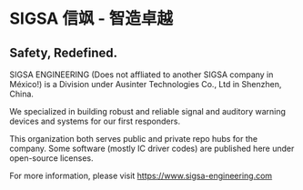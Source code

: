 # SIGSA 信飒 - 智造卓越

## Safety, Redefined.

SIGSA ENGINEERING (Does not affliated to another SIGSA company in México!) is a Division under Ausinter Technologies Co., Ltd in Shenzhen, China.

We specialized in building robust and reliable signal and auditory warning devices and systems for our first responders.

This organization both serves public and private repo hubs for the company. Some software (mostly IC driver codes) are published here under open-source licenses.

For more information, please visit https://www.sigsa-engineering.com
